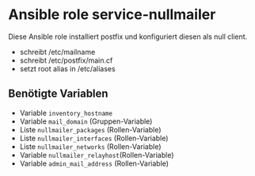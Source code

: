 # Ansible role service-nullmailer

Diese Ansible role installiert postfix und konfiguriert diesen als null client.

- schreibt /etc/mailname
- schreibt /etc/postfix/main.cf
- setzt root alias in /etc/aliases

## Benötigte Variablen

- Variable `inventory_hostname`
- Variable `mail_domain` (Gruppen-Variable)
- Liste `nullmailer_packages` (Rollen-Variable)
- Liste `nullmailer_interfaces` (Rollen-Variable)
- Liste `nullmailer_networks` (Rollen-Variable)
- Variable `nullmailer_relayhost`(Rollen-Variable)
- Variable `admin_mail_address` (Rollen-Variable)
